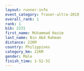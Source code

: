 ```yaml
---
layout: runner-info 
event_category: fraser-ultra-2019 
overall_rank: 1
rank: 1
bib: 2231
first_name: Muhammad Hazim
last_name: Bin Abd Rahman
distance: 22KM
country: Philippines
category_km: 22KM
gender: Male
finish_time: 1-52-32
---
```

